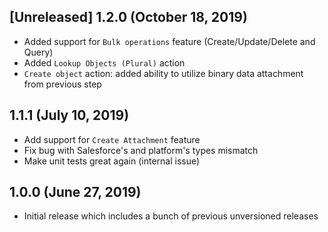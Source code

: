 ## [Unreleased] 1.2.0 (October 18, 2019)

* Added support for `Bulk operations` feature (Create/Update/Delete and Query)
* Added `Lookup Objects (Plural)` action
* `Create object` action: added ability to utilize binary data attachment from previous step

## 1.1.1 (July 10, 2019)

* Add support for `Create Attachment` feature
* Fix bug with Salesforce's and platform's types mismatch
* Make unit tests great again (internal issue)

## 1.0.0 (June 27, 2019)

* Initial release which includes a bunch of previous unversioned releases
